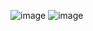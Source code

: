 ![image](https://github.com/honghyoeun/PYTHON/assets/77725041/7bff49ee-6e96-4df0-9ddb-bcabdeff790a)
![image](https://github.com/honghyoeun/PYTHON/assets/77725041/f78eaa57-871f-466f-8a58-3cfc182066cd)
